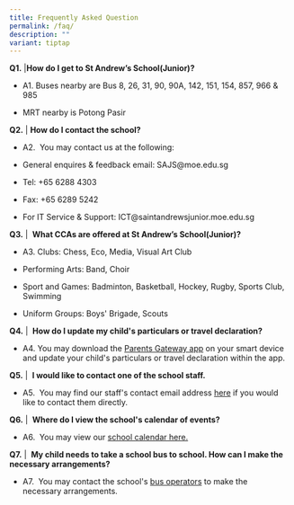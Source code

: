 ```yaml
---
title: Frequently Asked Question
permalink: /faq/
description: ""
variant: tiptap
---
```

<p><strong>Q1.</strong> |<strong>How do I get to St Andrew’s School(Junior)?</strong>
</p>
<ul data-tight="true" class="tight">
<li>
<p>A1. Buses nearby are Bus 8, 26, 31, 90, 90A, 142, 151, 154, 857, 966 &amp;
985</p>
</li>
<li>
<p>MRT nearby is Potong Pasir</p>
</li>
</ul>
<p><strong>Q2.</strong> | <strong>How do I contact the school?</strong>
</p>
<ul data-tight="true" class="tight">
<li>
<p>A2. &nbsp;You may contact us at the following:</p>
</li>
<li>
<p>General enquires &amp; feedback email: SAJS@moe.edu.sg</p>
</li>
<li>
<p>Tel: +65 6288 4303</p>
</li>
<li>
<p>Fax: +65 6289 5242</p>
</li>
<li>
<p>For IT Service &amp; Support: ICT@saintandrewsjunior.moe.edu.sg</p>
</li>
</ul>
<p><strong>Q3.</strong> | &nbsp;<strong>What CCAs are offered at St Andrew’s School(Junior)?</strong>
</p>
<ul data-tight="true" class="tight">
<li>
<p>A3. Clubs: Chess, Eco, Media, Visual Art Club</p>
</li>
<li>
<p>Performing Arts: Band, Choir</p>
</li>
<li>
<p>Sport and Games: Badminton, Basketball, Hockey, Rugby, Sports Club, Swimming</p>
</li>
<li>
<p>Uniform Groups: Boys' Brigade, Scouts</p>
</li>
</ul>
<p><strong>Q4.</strong> | &nbsp;<strong>How do I update my child's particulars or travel declaration?</strong>
</p>
<ul data-tight="true" class="tight">
<li>
<p>A4. You may download the&nbsp;<a href="https://pg.moe.edu.sg/" rel="noopener noreferrer nofollow" target="_blank">Parents Gateway app</a>&nbsp;on your smart
device and update your child's particulars or travel declaration within&nbsp;the
app.</p>
</li>
</ul>
<p><strong>Q5.</strong> | &nbsp;<strong>I would like to contact one of the school staff.</strong>
</p>
<ul data-tight="true" class="tight">
<li>
<p>A5. &nbsp;You may find our staff's contact email address&nbsp;<a href="/staff/management-team/" rel="noopener noreferrer nofollow" target="_blank">here</a>&nbsp;if
you would like to contact them directly.</p>
</li>
</ul>
<p><strong>Q6.</strong> | &nbsp;<strong>Where do I view the school's calendar of events?</strong>
</p>
<ul data-tight="true" class="tight">
<li>
<p>A6. &nbsp;You may view our <a href="/school-calendar/" rel="noopener noreferrer nofollow" target="_blank">school calendar here.</a>
</p>
</li>
</ul>
<p><strong>Q7.</strong> | &nbsp;<strong>My child needs to take a school bus to school. How can I make the necessary arrangements?</strong>
</p>
<ul data-tight="true" class="tight">
<li>
<p>A7. &nbsp;You may contact the school's&nbsp;<a href="/general-information/Suppliers-and-Vendors/bus-operators/" rel="noopener noreferrer nofollow" target="_blank">bus operators</a>&nbsp;to
make the necessary&nbsp;arrangements.</p>
</li>
</ul>
<p></p>